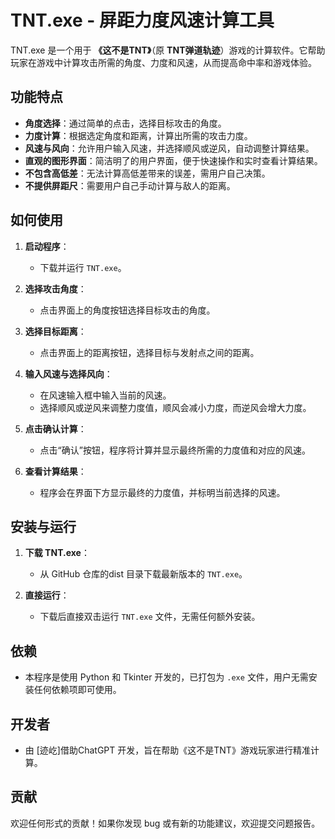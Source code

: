 # TNT.exe - 屏距力度风速计算工具

TNT.exe 是一个用于 **《这不是TNT》**（原 **TNT弹道轨迹**）游戏的计算软件。它帮助玩家在游戏中计算攻击所需的角度、力度和风速，从而提高命中率和游戏体验。

## 功能特点

- **角度选择**：通过简单的点击，选择目标攻击的角度。
- **力度计算**：根据选定角度和距离，计算出所需的攻击力度。
- **风速与风向**：允许用户输入风速，并选择顺风或逆风，自动调整计算结果。
- **直观的图形界面**：简洁明了的用户界面，便于快速操作和实时查看计算结果。
- **不包含高低差**：无法计算高低差带来的误差，需用户自己决策。
- **不提供屏距尺**：需要用户自己手动计算与敌人的距离。

## 如何使用

1. **启动程序**：
   - 下载并运行 `TNT.exe`。

2. **选择攻击角度**：
   - 点击界面上的角度按钮选择目标攻击的角度。

3. **选择目标距离**：
   - 点击界面上的距离按钮，选择目标与发射点之间的距离。

4. **输入风速与选择风向**：
   - 在风速输入框中输入当前的风速。
   - 选择顺风或逆风来调整力度值，顺风会减小力度，而逆风会增大力度。

5. **点击确认计算**：
   - 点击“确认”按钮，程序将计算并显示最终所需的力度值和对应的风速。

6. **查看计算结果**：
   - 程序会在界面下方显示最终的力度值，并标明当前选择的风速。

## 安装与运行

1. **下载 TNT.exe**：
   - 从 GitHub 仓库的dist 目录下载最新版本的 `TNT.exe`。

2. **直接运行**：
   - 下载后直接双击运行 `TNT.exe` 文件，无需任何额外安装。

## 依赖

- 本程序是使用 Python 和 Tkinter 开发的，已打包为 `.exe` 文件，用户无需安装任何依赖项即可使用。

## 开发者

- 由 [迹屹]借助ChatGPT 开发，旨在帮助《这不是TNT》游戏玩家进行精准计算。

## 贡献

欢迎任何形式的贡献！如果你发现 bug 或有新的功能建议，欢迎提交问题报告。

